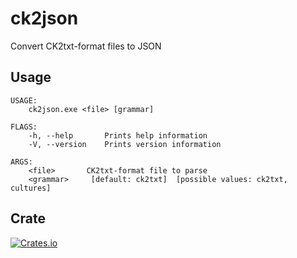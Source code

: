 # ck2json
Convert CK2txt-format files to JSON

## Usage
```
USAGE:
    ck2json.exe <file> [grammar]

FLAGS:
    -h, --help       Prints help information
    -V, --version    Prints version information

ARGS:
    <file>       CK2txt-format file to parse
    <grammar>     [default: ck2txt]  [possible values: ck2txt, cultures]
```

## Crate
[![Crates.io](https://img.shields.io/crates/v/ck2json)](https://crates.io/crates/ck2json)
